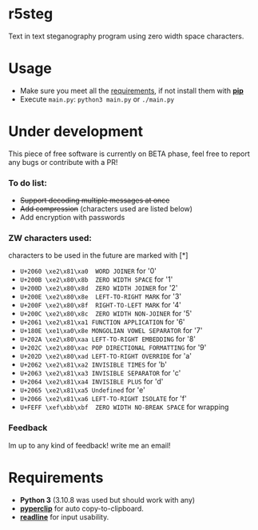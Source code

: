 # r5steg
Text in text steganography program using zero width space characters.

# Usage
- Make sure you meet all the [requirements](https://github.com/byru55o/r5steg#requirements), if not install them with [**pip**](https://pypi.org/project/pip/)
- Execute `main.py`: `python3 main.py` or `./main.py`


# Under development
This piece of free software is currently on BETA phase, feel free to report any bugs or contribute with a PR!
### To do list:
- ~~Support decoding multiple messages at once~~
- ~~Add compression~~ (characters used are listed below)
- Add encryption with passwords
### ZW characters used:
characters to be used in the future are marked with [*]
- `U+2060 \xe2\x81\xa0	WORD JOINER` for '0'
- `U+200B \xe2\x80\x8b	ZERO WIDTH SPACE` for '1'
- `U+200D \xe2\x80\x8d	ZERO WIDTH JOINER` for '2'
- `U+200E \xe2\x80\x8e	LEFT-TO-RIGHT MARK` for '3'
- `U+200F \xe2\x80\x8f	RIGHT-TO-LEFT MARK` for '4'
- `U+200C \xe2\x80\x8c	ZERO WIDTH NON-JOINER` for '5'
- `U+2061 \xe2\x81\xa1 FUNCTION APPLICATION` for '6'
- `U+180E \xe1\xa0\x8e MONGOLIAN VOWEL SEPARATOR` for '7'
- `U+202A \xe2\x80\xaa LEFT-TO-RIGHT EMBEDDING` for '8'
- `U+202C \xe2\x80\xac POP DIRECTIONAL FORMATTING` for '9'
- `U+202D \xe2\x80\xad LEFT-TO-RIGHT OVERRIDE` for 'a'
- `U+2062 \xe2\x81\xa2 INVISIBLE TIMES` for 'b'
- `U+2063⁣ \xe2\x81\xa3 INVISIBLE SEPARATOR` for 'c'
- `U+2064 \xe2\x81\xa4 INVISIBLE PLUS` for 'd'
- `U+2065 \xe2\x81\xa5 Undefined` for 'e'
- `U+2066 \xe2\x81\xa6 LEFT-TO-RIGHT ISOLATE` for 'f'
- `U+FEFF \xef\xbb\xbf  ZERO WIDTH NO-BREAK SPACE` for wrapping
### Feedback
Im up to any kind of feedback!
write me ﻿᠎‍‎‌‎‌‏⁠⁡‏⁡‬᠎‎᠎‍⁡⁦⁡⁦᠎‏‍⁥⁡⁦᠎‍⁡᠎﻿an email!

# Requirements
- **Python 3** (3.10.8 was used but should work with any)
- [**pyperclip**](https://pyperclip.readthedocs.io/en/latest/) for auto copy-to-clipboard.
- [**readline**](https://docs.python.org/3/library/readline.html) for input usability.
